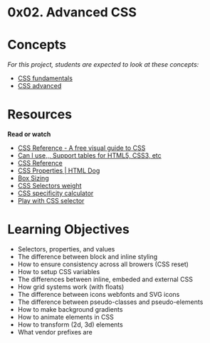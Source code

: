 # 0x02. Advanced CSS

# **Concepts**

*For this project, students are expected to look at these concepts:*

- [CSS fundamentals](https://intranet.hbtn.io/concepts/140)
- [CSS advanced](https://intranet.hbtn.io/concepts/205)

# **Resources**

**Read or watch**

- [CSS Reference - A free visual guide to CSS](https://intranet.hbtn.io/rltoken/7zgAvnHaPhhWHIEEr9VXQg)
- [Can I use,,, Support tables for HTML5, CSS3, etc](https://intranet.hbtn.io/rltoken/dg_RKNrW7wJe6MvFjVulYQ)
- [CSS Reference](https://intranet.hbtn.io/rltoken/g5ZCzFdcn8SuReONAJZD5Q)
- [CSS Properties | HTML Dog](https://intranet.hbtn.io/rltoken/vwDD3LTuhHh1lqNMy1D0AA)
- [Box Sizing](https://intranet.hbtn.io/rltoken/nbDnTy1VOxoAMU54K5wHgQ)
- [CSS Selectors weight](https://intranet.hbtn.io/rltoken/PDu4JjsVhilIKtNumZHkbA)
- [CSS specificity calculator](https://intranet.hbtn.io/rltoken/pKnciYY8Ri96r4dxbSLHwQ)
- [Play with CSS selector](https://intranet.hbtn.io/rltoken/cYkcdg40UhNAXBHz-6kk_Q)

# **Learning Objectives**

- Selectors, properties, and values
- The difference between block and inline styling
- How to ensure consistency across all browers (CSS reset)
- How to setup CSS variables
- The differences between inline, embeded and external CSS
- How grid systems work (with floats)
- The difference between icons webfonts and SVG icons
- The difference between pseudo-classes and pseudo-elements
- How to make background gradients
- How to animate elements in CSS
- How to transform (2d, 3d) elements
- What vendor prefixes are

